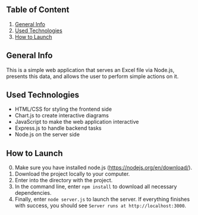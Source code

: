 ## Table of Content
1. [General Info](#general-info)
2. [Used Technologies](#used-technologies)
3. [How to Launch](#how-to-launch)

## General Info

This is a simple web application that serves an Excel file via Node.js, presents this data, and allows the user to perform simple actions on it.

## Used Technologies

- HTML/CSS for styling the frontend side 
- Chart.js to create interactive diagrams
- JavaScript to make the web application interactive
- Express.js to handle backend tasks
- Node.js on the server side

## How to Launch
0. Make sure you have installed node.js (https://nodejs.org/en/download/).
1. Download the project locally to your computer.
2. Enter into the directory with the project.
3. In the command line, enter `npm install` to download all necessary dependencies.
4. Finally, enter `node server.js` to launch the server. If everything finishes with success, you should see `Server runs at http://localhost:3000`.
